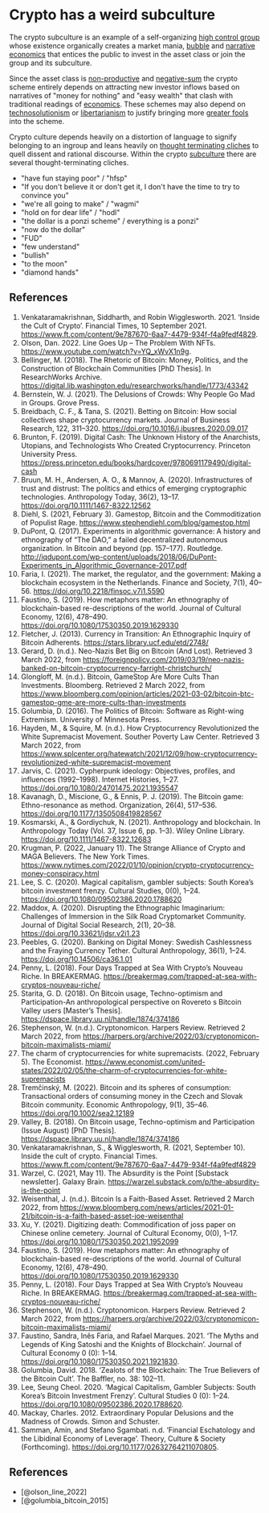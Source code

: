 # Crypto has a weird subculture
The crypto subculture is an example of a self-organizing [high control group](../concepts/high-control-group.md) whose existence organically creates a market mania, [bubble](../concepts/bubble.md) and [narrative economics](../concepts/narrative-economics.md) that entices the public to invest in the asset class or join the group and its subculture.

Since the asset class is [non-productive](../concepts/productive-asset.md) and [negative-sum](negative-sum.md) the crypto scheme entirely depends on attracting new investor inflows based on narratives of "money for nothing" and "easy wealth" that clash with traditional readings of [economics](../concepts/ideologies/keynsian-economics.md). These schemes may also depend on [technosolutionism](../concepts/ideologies/technosolutionism.md) or [libertarianism](../concepts/ideologies/libertarianism.md) to justify bringing more [greater fools](../concepts/greater-fool-theory.md) into the scheme.

Crypto culture depends heavily on a distortion of language to signify belonging to an ingroup and leans heavily on [thought terminating cliches](../concepts/thought-terminating-cliches.md) to quell dissent and rational discourse. Within the crypto [subculture](../claims/weird-culture.md) there are several thought-terminating cliches.

* "have fun staying poor" / "hfsp"
* "If you don't believe it or don't get it, I don't have the time to try to convince you"
* "we're all going to make" / "wagmi"
* "hold on for dear life" / "hodl"
* "the dollar is a ponzi scheme" / everything is a ponzi"
* "now do the dollar"
* "FUD"
* "few understand"
* "bullish"
* "to the moon"
* "diamond hands"

## References
1. Venkataramakrishnan, Siddharth, and Robin Wigglesworth. 2021. ‘Inside the Cult of Crypto’. Financial Times, 10 September 2021. https://www.ft.com/content/9e787670-6aa7-4479-934f-f4a9fedf4829.
1. Olson, Dan. 2022. Line Goes Up – The Problem With NFTs. https://www.youtube.com/watch?v=YQ_xWvX1n9g.
1. Bellinger, M. (2018). The Rhetoric of Bitcoin: Money, Politics, and the Construction of Blockchain Communities [PhD Thesis]. In ResearchWorks Archive. https://digital.lib.washington.edu/researchworks/handle/1773/43342
1. Bernstein, W. J. (2021). The Delusions of Crowds: Why People Go Mad in Groups. Grove Press.
1. Breidbach, C. F., & Tana, S. (2021). Betting on Bitcoin: How social collectives shape cryptocurrency markets. Journal of Business Research, 122, 311–320. https://doi.org/10.1016/j.jbusres.2020.09.017
1. Brunton, F. (2019). Digital Cash: The Unknown History of the Anarchists, Utopians, and Technologists Who Created Cryptocurrency. Princeton University Press. https://press.princeton.edu/books/hardcover/9780691179490/digital-cash
1. Bruun, M. H., Andersen, A. O., & Mannov, A. (2020). Infrastructures of trust and distrust: The politics and ethics of emerging cryptographic technologies. Anthropology Today, 36(2), 13–17. https://doi.org/10.1111/1467-8322.12562
1. Diehl, S. (2021, February 3). Gamestop, Bitcoin and the Commoditization of Populist Rage. https://www.stephendiehl.com/blog/gamestop.html
1. DuPont, Q. (2017). Experiments in algorithmic governance: A history and ethnography of “The DAO,” a failed decentralized autonomous organization. In Bitcoin and beyond (pp. 157–177). Routledge. http://iqdupont.com/wp-content/uploads/2018/06/DuPont-Experiments_in_Algorithmic_Governance-2017.pdf
1. Faria, I. (2021). The market, the regulator, and the government: Making a blockchain ecosystem in the Netherlands. Finance and Society, 7(1), 40–56. https://doi.org/10.2218/finsoc.v7i1.5590
1. Faustino, S. (2019). How metaphors matter: An ethnography of blockchain-based re-descriptions of the world. Journal of Cultural Economy, 12(6), 478–490. https://doi.org/10.1080/17530350.2019.1629330
1. Fletcher, J. (2013). Currency in Transition: An Ethnographic Inquiry of Bitcoin Adherents. https://stars.library.ucf.edu/etd/2748/
1. Gerard, D. (n.d.). Neo-Nazis Bet Big on Bitcoin (And Lost). Retrieved 3 March 2022, from https://foreignpolicy.com/2019/03/19/neo-nazis-banked-on-bitcoin-cryptocurrency-farright-christchurch/
1. Glongloff, M. (n.d.). Bitcoin, GameStop Are More Cults Than Investments. Bloomberg. Retrieved 2 March 2022, from https://www.bloomberg.com/opinion/articles/2021-03-02/bitcoin-btc-gamestop-gme-are-more-cults-than-investments
1. Golumbia, D. (2016). The Politics of Bitcoin: Software as Right-wing Extremism. University of Minnesota Press.
1. Hayden, M., & Squire, M. (n.d.). How Cryptocurrency Revolutionized the White Supremacist Movement. Souther Poverty Law Center. Retrieved 3 March 2022, from https://www.splcenter.org/hatewatch/2021/12/09/how-cryptocurrency-revolutionized-white-supremacist-movement
1. Jarvis, C. (2021). Cypherpunk ideology: Objectives, profiles, and influences (1992–1998). Internet Histories, 1–27. https://doi.org/10.1080/24701475.2021.1935547
1. Kavanagh, D., Miscione, G., & Ennis, P. J. (2019). The Bitcoin game: Ethno-resonance as method. Organization, 26(4), 517–536. https://doi.org/10.1177/1350508419828567
1. Kosmarski, A., & Gordiychuk, N. (2021). Anthropology and blockchain. In Anthropology Today (Vol. 37, Issue 6, pp. 1–3). Wiley Online Library. https://doi.org/10.1111/1467-8322.12683
1. Krugman, P. (2022, January 11). The Strange Alliance of Crypto and MAGA Believers. The New York Times. https://www.nytimes.com/2022/01/10/opinion/crypto-cryptocurrency-money-conspiracy.html
1. Lee, S. C. (2020). Magical capitalism, gambler subjects: South Korea’s bitcoin investment frenzy. Cultural Studies, 0(0), 1–24. https://doi.org/10.1080/09502386.2020.1788620
1. Maddox, A. (2020). Disrupting the Ethnographic Imaginarium: Challenges of Immersion in the Silk Road Cryptomarket Community. Journal of Digital Social Research, 2(1), 20–38. https://doi.org/10.33621/jdsr.v2i1.23
1. Peebles, G. (2020). Banking on Digital Money: Swedish Cashlessness and the Fraying Currency Tether. Cultural Anthropology, 36(1), 1–24. https://doi.org/10.14506/ca36.1.01
1. Penny, L. (2018). Four Days Trapped at Sea With Crypto’s Nouveau Riche. In BREAKERMAG. https://breakermag.com/trapped-at-sea-with-cryptos-nouveau-riche/
1. Starita, G. D. (2018). On Bitcoin usage, Techno-optimism and Participation-An anthropological perspective on Rovereto s Bitcoin Valley users [Master’s Thesis]. https://dspace.library.uu.nl/handle/1874/374186
1. Stephenson, W. (n.d.). Cryptonomicon. Harpers Review. Retrieved 2 March 2022, from https://harpers.org/archive/2022/03/cryptonomicon-bitcoin-maximalists-miami/
1. The charm of cryptocurrencies for white supremacists. (2022, February 5). The Economist. https://www.economist.com/united-states/2022/02/05/the-charm-of-cryptocurrencies-for-white-supremacists
1. Tremčinský, M. (2022). Bitcoin and its spheres of consumption: Transactional orders of consuming money in the Czech and Slovak Bitcoin community. Economic Anthropology, 9(1), 35–46. https://doi.org/10.1002/sea2.12189
1. Valley, B. (2018). On Bitcoin usage, Techno-optimism and Participation (Issue August) [PhD Thesis]. https://dspace.library.uu.nl/handle/1874/374186
1. Venkataramakrishnan, S., & Wigglesworth, R. (2021, September 10). Inside the cult of crypto. Financial Times. https://www.ft.com/content/9e787670-6aa7-4479-934f-f4a9fedf4829
1. Warzel, C. (2021, May 11). The Absurdity is the Point [Substack newsletter]. Galaxy Brain. https://warzel.substack.com/p/the-absurdity-is-the-point
1. Weisenthal, J. (n.d.). Bitcoin Is a Faith-Based Asset. Retrieved 2 March 2022, from https://www.bloomberg.com/news/articles/2021-01-21/bitcoin-is-a-faith-based-asset-joe-weisenthal
1. Xu, Y. (2021). Digitizing death: Commodification of joss paper on Chinese online cemetery. Journal of Cultural Economy, 0(0), 1–17. https://doi.org/10.1080/17530350.2021.1952099
1. Faustino, S. (2019). How metaphors matter: An ethnography of blockchain-based re-descriptions of the world. Journal of Cultural Economy, 12(6), 478–490. https://doi.org/10.1080/17530350.2019.1629330
1. Penny, L. (2018). Four Days Trapped at Sea With Crypto’s Nouveau Riche. In BREAKERMAG. https://breakermag.com/trapped-at-sea-with-cryptos-nouveau-riche/
1. Stephenson, W. (n.d.). Cryptonomicon. Harpers Review. Retrieved 2 March 2022, from https://harpers.org/archive/2022/03/cryptonomicon-bitcoin-maximalists-miami/
1. Faustino, Sandra, Inês Faria, and Rafael Marques. 2021. ‘The Myths and Legends of King Satoshi and the Knights of Blockchain’. Journal of Cultural Economy 0 (0): 1–14. https://doi.org/10.1080/17530350.2021.1921830.
1. Golumbia, David. 2018. ‘Zealots of the Blockchain: The True Believers of the Bitcoin Cult’. The Baffler, no. 38: 102–11.
1. Lee, Seung Cheol. 2020. ‘Magical Capitalism, Gambler Subjects: South Korea’s Bitcoin Investment Frenzy’. Cultural Studies 0 (0): 1–24. https://doi.org/10.1080/09502386.2020.1788620.
1. Mackay, Charles. 2012. Extraordinary Popular Delusions and the Madness of Crowds. Simon and Schuster.
1. Samman, Amin, and Stefano Sgambati. n.d. ‘Financial Eschatology and the Libidinal Economy of Leverage’. Theory, Culture & Society (Forthcoming). https://doi.org/10.1177/02632764211070805.


## References
* [@olson_line_2022]
* [@golumbia_bitcoin_2015]